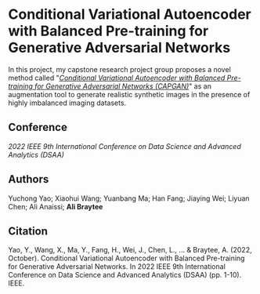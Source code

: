 # **Conditional Variational Autoencoder with Balanced Pre-training for Generative Adversarial Networks**

In this project, my capstone research project group proposes a novel method called "[*Conditional Variational Autoencoder with Balanced Pre-training for Generative Adversarial Networks (CAPGAN)*](https://ieeexplore.ieee.org/abstract/document/10032367)" as an augmentation tool to generate realistic synthetic images in the presence of highly imbalanced imaging datasets.


## Conference

*2022 IEEE 9th International Conference on Data Science and Advanced Analytics (DSAA)*

## Authors

Yuchong Yao; Xiaohui Wang; Yuanbang Ma; Han Fang; Jiaying Wei; Liyuan Chen; Ali Anaissi; **Ali Braytee**

## Citation

Yao, Y., Wang, X., Ma, Y., Fang, H., Wei, J., Chen, L., ... & Braytee, A. (2022, October). Conditional Variational Autoencoder with Balanced Pre-training for Generative Adversarial Networks. In 2022 IEEE 9th International Conference on Data Science and Advanced Analytics (DSAA) (pp. 1-10). IEEE.
